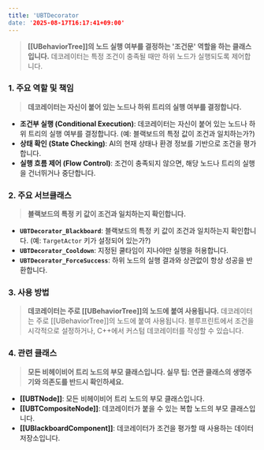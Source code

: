 ```yaml
---
title: 'UBTDecorator
date: '2025-08-17T16:17:41+09:00'
---
```




> **[[UBehaviorTree]]의 노드 실행 여부를 결정하는 '조건문' 역할을 하는 클래스입니다.** 데코레이터는 특정 조건이 충족될 때만 하위 노드가 실행되도록 제어합니다.

### **1. 주요 역할 및 책임**
> **데코레이터는 자신이 붙어 있는 노드나 하위 트리의 실행 여부를 결정합니다.**
* **조건부 실행 (Conditional Execution)**:
	데코레이터는 자신이 붙어 있는 노드나 하위 트리의 실행 여부를 결정합니다. (예: 블랙보드의 특정 값이 조건과 일치하는가?)
* **상태 확인 (State Checking)**:
	AI의 현재 상태나 환경 정보를 기반으로 조건을 평가합니다.
* **실행 흐름 제어 (Flow Control)**:
	조건이 충족되지 않으면, 해당 노드나 트리의 실행을 건너뛰거나 중단합니다.

### **2. 주요 서브클래스**
> **블랙보드의 특정 키 값이 조건과 일치하는지 확인합니다.**
* **`UBTDecorator_Blackboard`**:
	블랙보드의 특정 키 값이 조건과 일치하는지 확인합니다. (예: `TargetActor` 키가 설정되어 있는가?)
* **`UBTDecorator_Cooldown`**:
	지정된 쿨타임이 지나야만 실행을 허용합니다.
* **`UBTDecorator_ForceSuccess`**:
	하위 노드의 실행 결과와 상관없이 항상 성공을 반환합니다.

### **3. 사용 방법**
> **데코레이터는 주로 [[UBehaviorTree]]의 노드에 붙여 사용됩니다.**
데코레이터는 주로 [[UBehaviorTree]]의 노드에 붙여 사용됩니다. 블루프린트에서 조건을 시각적으로 설정하거나, C++에서 커스텀 데코레이터를 작성할 수 있습니다.

### **4. 관련 클래스**
> **모든 비헤이비어 트리 노드의 부모 클래스입니다. 실무 팁: 연관 클래스의 생명주기와 의존도를 반드시 확인하세요.**
* **[[UBTNode]]**:
	모든 비헤이비어 트리 노드의 부모 클래스입니다.
* **[[UBTCompositeNode]]**:
	데코레이터가 붙을 수 있는 복합 노드의 부모 클래스입니다.
* **[[UBlackboardComponent]]**:
	데코레이터가 조건을 평가할 때 사용하는 데이터 저장소입니다.
